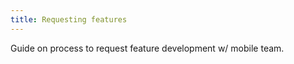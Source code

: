 ```yaml
---
title: Requesting features
---
```


Guide on process to request feature development w/ mobile team.
